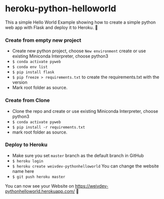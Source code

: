 # heroku-python-helloworld
This a simple Hello World Example showing how to create a simple python web app with Flask and deploy it to Heroku. 🙈

### Create from empty new project
- Create new python project, choose `New environment` create or use existing Miniconda Interpreter, choose python3
- `$ conda activate pyweb`
- `$ conda env list`
- `$ pip install flask` 
- `$ pip freeze > requirements.txt` to create the requirements.txt with the version 
- Mark root folder as source.


### Create from Clone
- Clone the repo and create or use existing Miniconda Interpreter, choose python3
- `$ conda activate pyweb`
- `$ pip install -r requirements.txt`
- mark root folder as source.

### Deploy to Heroku
- Make sure you set `master` branch as the default branch in GitHub
- `$ heroku login`
- `$ heroku create weivdev-pythonhelloworld` You can change the website name here 
- `$ git push heroku master`

You can now see your Website on https://weivdev-pythonhelloworld.herokuapp.com/ 🙋
 